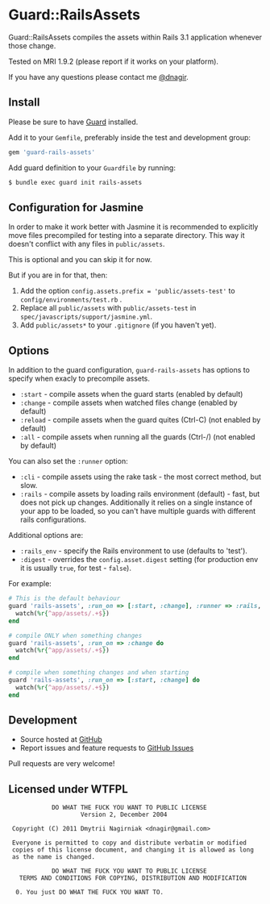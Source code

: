 # Guard::RailsAssets


Guard::RailsAssets compiles the assets within Rails 3.1 application whenever those change.

Tested on MRI 1.9.2 (please report if it works on your platform).

If you have any questions please contact me [@dnagir](http://www.ApproachE.com).

## Install

Please be sure to have [Guard](https://github.com/guard/guard) installed.

Add it to your `Gemfile`, preferably inside the test and development group:

```ruby
gem 'guard-rails-assets'
```

Add guard definition to your `Guardfile` by running:

```bash
$ bundle exec guard init rails-assets
```

## Configuration for Jasmine
In order to make it work better with Jasmine it is recommended to explicitly move files precompiled for testing into a separate directory.
This way it doesn't conflict with any files in `public/assets`.

This is optional and you can skip it for now.

But if you are in for that, then:

1. Add the option `config.assets.prefix = 'public/assets-test'` to `config/environments/test.rb` .
2. Replace all `public/assets` with `public/assets-test` in `spec/javascripts/support/jasmine.yml`.
3. Add `public/assets*` to your `.gitignore` (if you haven't yet).


## Options

In addition to the guard configuration, `guard-rails-assets` has options to specify when exacly to precompile assets.

- `:start` - compile assets when the guard starts (enabled by default)
- `:change` - compile assets when watched files change (enabled by default)
- `:reload` - compile assets when the guard quites (Ctrl-C) (not enabled by default)
- `:all` - compile assets when running all the guards (Ctrl-/) (not enabled by default)

You can also set the `:runner` option:

- `:cli` - compile assets using the rake task - the most correct method, but slow.
- `:rails` - compile assets by loading rails environment (default) - fast, but does not pick up changes. Additionally it relies on a single instance of your app to be loaded, so you can't have multiple guards with different rails configurations.

Additional options are:

- `:rails_env` - specify the Rails environment to use (defaults to 'test').
- `:digest` - overrides the `config.asset.digest` setting (for production env it is usually `true`, for test - `false`).


For example:


```ruby
# This is the default behaviour
guard 'rails-assets', :run_on => [:start, :change], :runner => :rails, :rails_env => 'test' do
  watch(%r{^app/assets/.+$})
end

# compile ONLY when something changes
guard 'rails-assets', :run_on => :change do
  watch(%r{^app/assets/.+$})
end

# compile when something changes and when starting
guard 'rails-assets', :run_on => [:start, :change] do
  watch(%r{^app/assets/.+$})
end
```

## Development

- Source hosted at [GitHub](https://github.com/dnagir/guard-rails-assets)
- Report issues and feature requests to [GitHub Issues](https://github.com/dnagir/guard-rails-assets/issues)

Pull requests are very welcome!

## Licensed under WTFPL

```
            DO WHAT THE FUCK YOU WANT TO PUBLIC LICENSE
                    Version 2, December 2004

 Copyright (C) 2011 Dmytrii Nagirniak <dnagir@gmail.com>

 Everyone is permitted to copy and distribute verbatim or modified
 copies of this license document, and changing it is allowed as long
 as the name is changed.

            DO WHAT THE FUCK YOU WANT TO PUBLIC LICENSE
   TERMS AND CONDITIONS FOR COPYING, DISTRIBUTION AND MODIFICATION

  0. You just DO WHAT THE FUCK YOU WANT TO.
```
